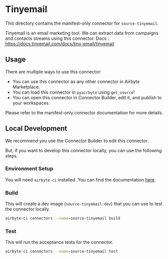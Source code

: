 # Tinyemail
This directory contains the manifest-only connector for `source-tinyemail`.

Tinyemail is an email marketing tool.
We can extract data from campaigns and contacts streams using this connector.
Docs : https://docs.tinyemail.com/docs/tiny-email/tinyemail

## Usage
There are multiple ways to use this connector:
- You can use this connector as any other connector in Airbyte Marketplace.
- You can load this connector in `pyairbyte` using `get_source`!
- You can open this connector in Connector Builder, edit it, and publish to your workspaces.

Please refer to the manifest-only connector documentation for more details.

## Local Development
We recommend you use the Connector Builder to edit this connector.

But, if you want to develop this connector locally, you can use the following steps.

### Environment Setup
You will need `airbyte-ci` installed. You can find the documentation [here](airbyte-ci).

### Build
This will create a dev image (`source-tinyemail:dev`) that you can use to test the connector locally.
```bash
airbyte-ci connectors --name=source-tinyemail build
```

### Test
This will run the acceptance tests for the connector.
```bash
airbyte-ci connectors --name=source-tinyemail test
```

